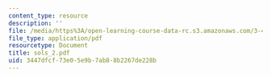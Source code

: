 ```yaml
---
content_type: resource
description: ''
file: /media/https%3A/open-learning-course-data-rc.s3.amazonaws.com/3-45-magnetic-materials-spring-2004/3447dfcf73e05e9b7ab88b2267de228b_sols_2.pdf
file_type: application/pdf
resourcetype: Document
title: sols_2.pdf
uid: 3447dfcf-73e0-5e9b-7ab8-8b2267de228b
---
```

